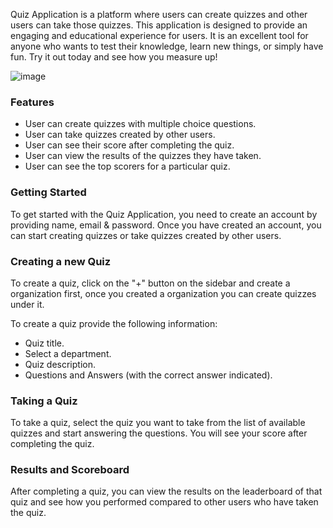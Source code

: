 Quiz Application is a platform where users can create quizzes and other users can take those quizzes. This application is designed to provide an engaging and educational experience for users. It is an excellent tool for anyone who wants to test their knowledge, learn new things, or simply have fun. Try it out today and see how you measure up!

![image](https://user-images.githubusercontent.com/51792949/218027954-950aec2b-f1cb-4af4-ad91-9d00ea538553.png)

### Features

- User can create quizzes with multiple choice questions.
- User can take quizzes created by other users.
- User can see their score after completing the quiz.
- User can view the results of the quizzes they have taken.
- User can see the top scorers for a particular quiz.

### Getting Started

To get started with the Quiz Application, you need to create an account by providing name, email & password. Once you have created an account, you can start creating quizzes or take quizzes created by other users.

### Creating a new Quiz

To create a quiz, click on the "+" button on the sidebar and create a organization first, once you created a organization you can create quizzes under it.

To create a quiz provide the following information:

- Quiz title.
- Select a department.
- Quiz description.
- Questions and Answers (with the correct answer indicated).

### Taking a Quiz

To take a quiz, select the quiz you want to take from the list of available quizzes and start answering the questions. You will see your score after completing the quiz.

### Results and Scoreboard

After completing a quiz, you can view the results on the leaderboard of that quiz and see how you performed compared to other users who have taken the quiz.
